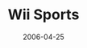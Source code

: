 ---
title: 'Wii Sports'
tags:
  - game
  - platform_wii
  - genre_sports
note: 'Pack-in'
digital: false
physical: true
guide: false
pending: false
date: 2006-04-25
permalink: false
---